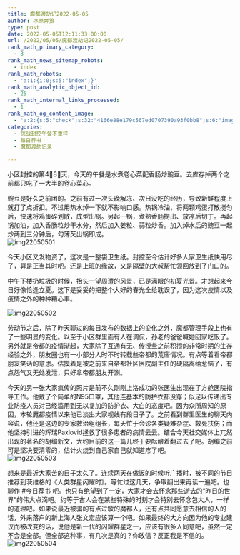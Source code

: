 ```yaml
---
title: 魔都渡劫记2022-05-05
author: 冰原奔狼
type: post
date: 2022-05-05T12:11:33+00:00
url: /2022/05/05/魔都渡劫记2022-05-05/
rank_math_primary_category:
  - 3
rank_math_news_sitemap_robots:
  - index
rank_math_robots:
  - 'a:1:{i:0;s:5:"index";}'
rank_math_analytic_object_id:
  - 25
rank_math_internal_links_processed:
  - 1
rank_math_og_content_image:
  - 'a:2:{s:5:"check";s:32:"4166e88e179c567ed0707390a93f0bb8";s:6:"images";a:0:{}}'
categories:
  - 挑战封控午餐不重样
  - 每日荐书
  - 魔都渡劫记录

---
```

小区封控的第4⃣️8⃣️天，今天的午餐是水煮卷心菜配香肠炒豌豆。去库存掉两个之前都只吃了一大半的卷心菜心。

豌豆是好久之前团的。之前有过一次头晚解冻、次日没吃的经历，导致新鲜程度上就打了点折扣。不过用热水焯一下就不影响口感。热锅冷油，将两颗鸡蛋打散搅匀后，快速将鸡蛋碎划散，成型出锅。另起一锅，煮熟香肠捞出、放凉后切丁。再起锅加油，加入香肠粒炒干水分，然后加入姜粒、蒜粒炒香。加入焯水后的豌豆一起炒两到三分钟后，勾薄芡出锅即成。  
<img decoding="async" src="https://i0.wp.com/s2.loli.net/2022/05/05/9eGSxUFPH4iYz2O.jpg?w=640&#038;ssl=1" alt="img22050501" data-recalc-dims="1" /> 

今天小区又发物资了，这次是一整袋卫生纸。封控至今估计好多人家卫生纸快用尽了，算是正当其时吧。还是上班的缘故，又是隔壁的大叔帮忙领回放到了门口的。

中午下楼扔垃圾的时候，抬头一望周遭的风景，已是满眼的初夏光景。才想起来今日好像恰逢立夏。这下是妥妥的把整个大好的春光全给耽误了，因为这次疫情以及疫情之外的种种糟心事。

<img decoding="async" src="https://i0.wp.com/s2.loli.net/2022/05/05/6yrGZNvuxS9VRHp.jpg?w=640&#038;ssl=1" alt="img22050502" data-recalc-dims="1" /> 

劳动节之后，除了昨天聊过的每日发布的数据上的变化之外，魔都管理手段上也有了一些明显的变化。以至于小区群里面有人在调侃，孙老的爸爸喊她回家吃饭了。另外就是帝都的疫情渐起，大家除了互通有无、传授些之前积攒的非常时期的生存经验之外，朋友圈也有一小部分人时不时转载些帝都的荒唐情况。有点等着看帝都朋友笑话的意思。估摸着是被之前来自帝都社区医院副主任的硬隔离给惹恼了，有点怨气又无处发泄，只好拿帝都朋友开涮。

今天的另一张大家疯传的照片是前不久刚刚上洛成功的张医生出现在了方舱医院指导工作。他戴了个简单的N95口罩，其他连基本的防护衣都没穿；似足以传递出专业防疫人员对已经滥用到无以复加的防护衣、大白的态度吧。因为众所周知的原因，本轮魔都疫情以来他已淡出大家视线有段日子了。之前看到群里医生的聊天内容说，他还是这边的专家救治组组长，每天忙于会诊各类疑难杂症、救死扶伤；而他坚持引进的辉瑞Paxlovid拯救了很多患者的病情云云。结合今天社交媒体上兀然出现的著名的胡编新文，大约目前的这一篇儿终于要酝酿着翻过去了吧。胡编之前可是坚决要清零的，估计火烧到自己家自己就知道疼了吧。  
<img decoding="async" src="https://i0.wp.com/s2.loli.net/2022/05/05/zZy8dWxqMYiC7RH.jpg?w=640&#038;ssl=1" alt="img22050503" data-recalc-dims="1" /> 

想来是最近大家苦的日子太久了。连续两天在做饭的时候听广播时，被不同的节目推荐到茨维格的《人类群星闪耀时》。等忙过这几天，争取翻出来再读一遍吧。也聊作 #今日荐书 吧。也只有绝望到了一定，大家才会去怀念那些逝去的“昨日的世界”的伟大点滴吧。约等于古人会在某些特殊的时刻才会特别去怀念包大人，一样的道理吧。如果说最近被骗的有点过敏的魔都人，还有点共同愿意去相信的人的话，外来落户的新上海人张文宏应该算一个吧。如果最终的大方向因为他的专业建议而被改变的话，说他是新一代的闪耀群星之一，应该有很多人同意吧，虽然一定不会是全部。但全部这种事，有几次是真的？你敢信？反正我是不信的。  
<img decoding="async" src="https://i0.wp.com/s2.loli.net/2022/05/05/G7AvFZwrQHIYPXd.jpg?w=640&#038;ssl=1" alt="img22050504" data-recalc-dims="1" />